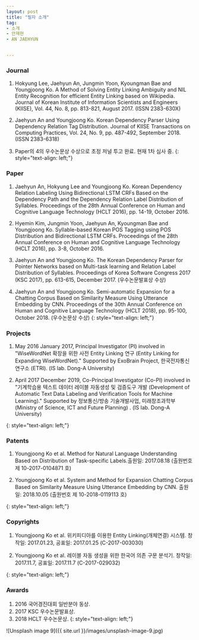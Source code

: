 ```yaml
---
layout: post
title: "필자 소개"
tag:
- 소개
- 안재현
- AN JAEHYUN


---
```



### Journal

1. Hokyung Lee, Jaehyun An, Jungmin Yoon, Kyoungman Bae and Youngjoong Ko. A Method of Solving Entity Linking Ambiguity and NIL Entity Recognition for efficient Entity Linking based on Wikipedia. Journal of Korean Institute of Information Scientists and Engineers (KIISE), Vol. 44, No. 8, pp. 813-821, August 2017. (ISSN 2383-630X)

2. Jaehyun An and Youngjoong Ko. Korean Dependency Parser Using Dependency Relation Tag Distribution. Journal of KIISE Transactions on Computing Practices, Vol. 24, No. 9, pp. 487-492, September 2018. (ISSN 2383-6318)

3. Paper의 4의 우수논문상 수상으로 초정 저널 투고 완료. 현재 1차 심사 중. 
{: style="text-align: left;"}

### Paper

1. Jaehyun An, Hokyung Lee and Youngjoong Ko. Korean Dependency Relation Labeling Using Bidirectional LSTM CRFs Based on the Dependency Path and the Dependency Relation Label Distribution of Syllables. Proceedings of the 28th Annual Conference on Human and Cognitive Language Technology (HCLT 2016), pp. 14-19, October 2016.

2.  Hyemin Kim, Jungmin Yoon, Jaehyun An, Kyoungman Bae and Youngjoong Ko. Syllable-based Korean POS Tagging using POS Distribution and Bidirectional LSTM CRFs. Proceedings of the 28th Annual Conference on Human and Cognitive Language Technology (HCLT 2016), pp. 3-8, October 2016.

3. Jaehyun An and Youngjoong Ko. The Korean Dependency Parser for Pointer Networks based on Multi-task learning and Relation Label Distribution of Syllables. Proceedings of Korea Software Congress 2017 (KSC 2017), pp. 613-615, December 2017. (우수논문발표상 수상)

4. Jaehyun An and Youngjoong Ko. Semi-automatic Expansion for a Chatting Corpus Based on Similarity Measure Using Utterance Embedding by CNN. Proceedings of the 30th Annual Conference on Human and Cognitive Language Technology (HCLT 2018), pp. 95-100, October 2018. (우수논문상 수상)
{: style="text-align: left;"}

### Projects

1. May 2016 January 2017, Principal Investigator (PI) involved in "WiseWordNet 확장을 위한 사전 Entity Linking 연구 (Entity Linking for Expanding WiseWordNet)." Supported by ExoBrain Project, 한국전자통신연구소 (ETRI). (IS lab. Dong-A University) 

2. April 2017 December 2019, Co-Principal Investigator (Co-PI) involved in "기계학습용 텍스트 데이터 레이블 자동생성 및 검증도구 개발 (Development of Automatic Text Data Labeling and Verification Tools for Machine Learning)." Supported by 정보통신/방송 기술개발사업, 미래창조과학부 (Ministry of Science, ICT and Future Planning) . (IS lab. Dong-A University) 

{: style="text-align: left;"}


### Patents

1. Youngjoong Ko et al. Method for Natural Language Understanding Based on Distribution of Task-specific Labels.출원일: 2017.08.18 (출원번호 제 10-2017-0104871 호)

2. Youngjoong Ko et al. System and Method for Expansion Chatting Corpus Based on Similarity Measure Using Utterance Embedding by CNN. 출원일: 2018.10.05 (출원번호 제 10-2018-0119113 호)

{: style="text-align: left;"}

### Copyrights

1. Youngjoong Ko et al. 위키피디아를 이용한 Entity Linking(개체연결) 시스템. 창작일: 2017.01.23, 공표일: 2017.01.25 (C-2017-003030)

2. Youngjoong Ko et al. 레이블 자동 생성을 위한 한국어 의존 구문 분석기. 창작일: 2017.11.7, 공표일: 2017.11.7 (C-2017-029032)

{: style="text-align: left;"}

### Awards

1. 2016 국어경진대회 일반분야 동상.
2. 2017 KSC 우수논문발표상.
3. 2018 HCLT 우수논문상.
{: style="text-align: left;"}

![Unsplash image 9]({{ site.url }}/images/unsplash-image-9.jpg)